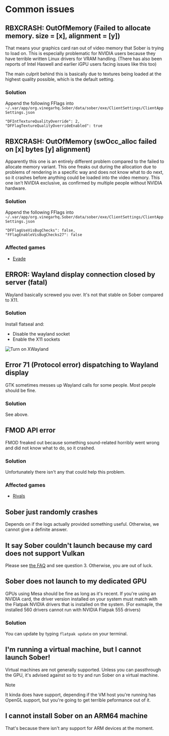 # Common issues

## RBXCRASH: OutOfMemory (Failed to allocate memory. size = [x], alignment = [y])

That means your graphics card ran out of video memory that Sober is trying to load on. This is especially problematic for NVIDIA users because they have terrible written Linux drivers for VRAM handling. (There has also been reports of Intel Haswell and earlier iGPU users facing issues like this too)

The main culprit behind this is basically due to textures being loaded at the highest quality possible, which is the default setting.

### Solution
Append the following FFlags into `~/.var/app/org.vinegarhq.Sober/data/sober/exe/ClientSettings/ClientAppSettings.json`

```
"DFIntTextureQualityOverride": 2,
"DFFlagTextureQualityOverrideEnabled": true
```

## RBXCRASH: OutOfMemory (swOcc_alloc failed on [x] bytes [y] alignment)
Apparently this one is an entirely different problem compared to the failed to allocate memory variant. This one freaks out during the allocation due to problems of rendering in a specific way and does not know what to do next, so it crashes before anything could be loaded into the video memory. This one isn’t NVIDIA exclusive, as confirmed by multiple people without NVIDIA hardware.

### Solution
Append the following FFlags into `~/.var/app/org.vinegarhq.Sober/data/sober/exe/ClientSettings/ClientAppSettings.json`

```
"DFFlagUseVisBugChecks": false,
"FFlagEnableVisBugChecks27": false
```

### Affected games
- [Evade](https://www.roblox.com/games/9872472334)

## ERROR: Wayland display connection closed by server (fatal)
Wayland basically screwed you over. It's not that stable on Sober compared to X11.

### Solution
Install flatseal and:
- Disable the wayland socket
- Enable the X11 sockets

![Turn on XWayland](../images/xwaylandforever.png)

## Error 71 (Protocol error) dispatching to Wayland display
GTK sometimes messes up Wayland calls for some people. Most people should be fine.

### Solution
See above.

## FMOD API error
FMOD freaked out because something sound-related horribly went wrong and did not know what to do, so it crashed.

### Solution
Unfortunately there isn't any that could help this problem.

### Affected games
- [Rivals](https://www.roblox.com/games/17625359962)

## Sober just randomly crashes
Depends on if the logs actually provided something useful. Otherwise, we cannot give a definite answer.

## It say Sober couldn't launch because my card does not support Vulkan
Please see [the FAQ](https://soberdocs.github.io/docs/FAQ.html) and see question 3. Otherwise, you are out of luck.

## Sober does not launch to my dedicated GPU
GPUs using Mesa should be fine as long as it's recent. If you're using an NVIDIA card, the driver version installed on your system must match with the Flatpak NVIDIA drivers that is installed on the system. (For exmaple, the installed 560 drivers cannot run with NVIDIA Flatpak 555 drivers)

### Solution
You can update by typing `flatpak update` on your terminal.

## I'm running a virtual machine, but I cannot launch Sober!
Virtual machines are not generally supported. Unless you can passthrough the GPU, it's advised against so to try and run Sober on a virtual machine.

> [!NOTE]
> It kinda does have support, depending if the VM host you're running has OpenGL support, but you're going to get terrible peformance out of it.

## I cannot install Sober on an ARM64 machine
That's because there isn't any support for ARM devices at the moment.